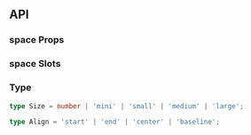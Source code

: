 ## API

### space Props

<field-table :data="spaceProps"/>

### space Slots

<field-table :data="spaceSlots" type="slots" />

### Type

```typescript
type Size = number | 'mini' | 'small' | 'medium' | 'large';

type Align = 'start' | 'end' | 'center' | 'baseline';
```

<script setup>
import { ref } from 'vue';

const spaceProps = ref([
  {
    name: 'align',
    desc: '对齐方式',
    type: 'Align',
    value: '-',
  },
  {
    name: 'direction',
    desc: '间距方向',
    type: 'Direction',
    value: "'horizontal'",
    href:"/guide/types"
  },
  {
    name: 'size',
    desc: '间距大小，支持分别制定横向和竖向的间距',
    type: 'Size | [Size, Size]',
    value: "'small'",
  },
  {
    name: 'wrap',
    desc: '环绕类型的间距，用于折行的场景。',
    type: 'boolean',
    value: 'false',
  },
  {
    name: 'fill',
    desc: '充满整行',
    type: 'boolean',
    value: 'false',
  },
]);

const spaceSlots = ref([
  {
    name: 'split',
    desc: '设置分隔符',
    type: '-',
    value: '-',
  },
]);
</script>
